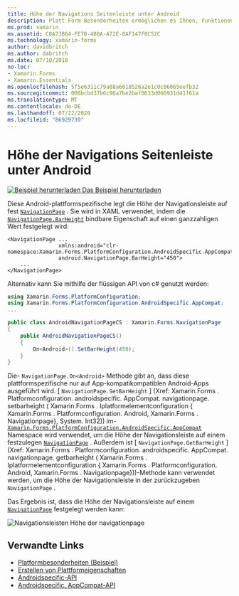 ```yaml
---
title: Höhe der Navigations Seitenleiste unter Android
description: Platt Form Besonderheiten ermöglichen es Ihnen, Funktionen zu nutzen, die nur auf einer bestimmten Plattform verfügbar sind, ohne dass benutzerdefinierte Renderer oder Effekte implementiert werden. In diesem Artikel wird erläutert, wie Sie die plattformspezifische Android-Datei nutzen, mit der die Höhe der Navigationsleiste auf einer navigationpage festgelegt wird.
ms.prod: xamarin
ms.assetid: C8A73B64-FE70-408A-A72E-8AF147F0C52C
ms.technology: xamarin-forms
author: davidbritch
ms.author: dabritch
ms.date: 07/10/2018
no-loc:
- Xamarin.Forms
- Xamarin.Essentials
ms.openlocfilehash: 5f5e6311c79a88a6018526a2e1c0c06065eefb32
ms.sourcegitcommit: 008bcbd37b6c96a7be2baf0633d066931d41f61a
ms.translationtype: MT
ms.contentlocale: de-DE
ms.lasthandoff: 07/22/2020
ms.locfileid: "86929739"
---
```

# <a name="navigationpage-bar-height-on-android"></a>Höhe der Navigations Seitenleiste unter Android

[![Beispiel herunterladen](~/media/shared/download.png) Das Beispiel herunterladen](https://docs.microsoft.com/samples/xamarin/xamarin-forms-samples/userinterface-platformspecifics)

Diese Android-plattformspezifische legt die Höhe der Navigationsleiste auf fest [`NavigationPage`](xref:Xamarin.Forms.NavigationPage) . Sie wird in XAML verwendet, indem die [`NavigationPage.BarHeight`](xref:Xamarin.Forms.PlatformConfiguration.AndroidSpecific.AppCompat.NavigationPage.BarHeightProperty) bindbare Eigenschaft auf einen ganzzahligen Wert festgelegt wird:

```xaml
<NavigationPage ...
                xmlns:android="clr-namespace:Xamarin.Forms.PlatformConfiguration.AndroidSpecific.AppCompat;assembly=Xamarin.Forms.Core"
                android:NavigationPage.BarHeight="450">
    ...
</NavigationPage>
```

Alternativ kann Sie mithilfe der flüssigen API von c# genutzt werden:

```csharp
using Xamarin.Forms.PlatformConfiguration;
using Xamarin.Forms.PlatformConfiguration.AndroidSpecific.AppCompat;
...

public class AndroidNavigationPageCS : Xamarin.Forms.NavigationPage
{
    public AndroidNavigationPageCS()
    {
        On<Android>().SetBarHeight(450);
    }
}
```

Die- `NavigationPage.On<Android>` Methode gibt an, dass diese plattformspezifische nur auf App-kompatikompatiblen Android-Apps ausgeführt wird. [ `NavigationPage.SetBarHeight` ] (Xref: Xamarin.Forms . Platformconfiguration. androidspecific. AppCompat. navigationpage. setbarheight ( Xamarin.Forms . Iplatformelementconfiguration { Xamarin.Forms . Platformconfiguration. Android, Xamarin.Forms . Navigationpage}, System. Int32)) im- [`Xamarin.Forms.PlatformConfiguration.AndroidSpecific.AppCompat`](xref:Xamarin.Forms.PlatformConfiguration.AndroidSpecific.AppCompat) Namespace wird verwendet, um die Höhe der Navigationsleiste auf einem festzulegen [`NavigationPage`](xref:Xamarin.Forms.NavigationPage) . Außerdem ist [ `NavigationPage.GetBarHeight` ] (Xref: Xamarin.Forms . Platformconfiguration. androidspecific. AppCompat. navigationpage. getbarheight ( Xamarin.Forms . Iplatformelementconfiguration { Xamarin.Forms . Platformconfiguration. Android, Xamarin.Forms . Navigationpage}))-Methode kann verwendet werden, um die Höhe der Navigationsleiste in der zurückzugeben `NavigationPage` .

Das Ergebnis ist, dass die Höhe der Navigationsleiste auf einem [`NavigationPage`](xref:Xamarin.Forms.NavigationPage) festgelegt werden kann:

![Navigationsleisten Höhe der navigationpage](navigationpage-bar-height-images/navigationpage-barheight.png)

## <a name="related-links"></a>Verwandte Links

- [Platformbesonderheiten (Beispiel)](https://docs.microsoft.com/samples/xamarin/xamarin-forms-samples/userinterface-platformspecifics)
- [Erstellen von Plattformeigenschaften](~/xamarin-forms/platform/platform-specifics/index.md#creating-platform-specifics)
- [Androidspecific-API](xref:Xamarin.Forms.PlatformConfiguration.AndroidSpecific)
- [Androidspecific. AppCompat-API](xref:Xamarin.Forms.PlatformConfiguration.AndroidSpecific.AppCompat)
